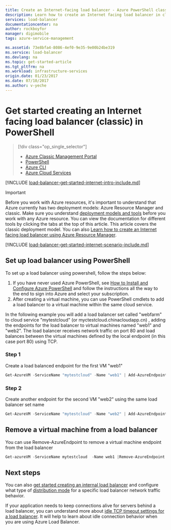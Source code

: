 ```yaml
---
title: Create an Internet-facing load balancer - Azure PowerShell classic | Azure
description: Learn how to create an Internet facing load balancer in classic mode using PowerShell
services: load-balancer
documentationcenter: na
author: rockboyfor
manager: digimobile
tags: azure-service-management

ms.assetid: 73e8bfa4-8086-4ef0-9e35-9e00b24be319
ms.service: load-balancer
ms.devlang: na
ms.topic: get-started-article
ms.tgt_pltfrm: na
ms.workload: infrastructure-services
origin.date: 01/23/2017
ms.date: 07/10/2017
ms.author: v-yeche
---
```


# Get started creating an Internet facing load balancer (classic) in PowerShell
> [!div class="op_single_selector"]
> * [Azure Classic Management Portal](../load-balancer/load-balancer-get-started-internet-classic-portal.md)
> * [PowerShell](../load-balancer/load-balancer-get-started-internet-classic-ps.md)
> * [Azure CLI](../load-balancer/load-balancer-get-started-internet-classic-cli.md)
> * [Azure Cloud Services](../load-balancer/load-balancer-get-started-internet-classic-cloud.md)

[!INCLUDE [load-balancer-get-started-internet-intro-include.md](../../includes/load-balancer-get-started-internet-intro-include.md)]

> [!IMPORTANT]
> Before you work with Azure resources, it's important to understand that Azure currently has two deployment models: Azure Resource Manager and classic. Make sure you understand [deployment models and tools](../azure-classic-rm.md) before you work with any Azure resource. You can view the documentation for different tools by clicking the tabs at the top of this article. This article covers the classic deployment model. You can also [Learn how to create an Internet facing load balancer using Azure Resource Manager](load-balancer-get-started-internet-arm-ps.md).

[!INCLUDE [load-balancer-get-started-internet-scenario-include.md](../../includes/load-balancer-get-started-internet-scenario-include.md)]

## Set up load balancer using PowerShell

To set up a load balancer using powershell, follow the steps below:

1. If you have never used Azure PowerShell, see [How to Install and Configure Azure PowerShell](https://docs.microsoft.com/powershell/azure/overview) and follow the instructions all the way to the end to sign into Azure and select your subscription.
2. After creating a virtual machine, you can use PowerShell cmdlets to add a load balancer to a virtual machine within the same cloud service.

In the following example you will add a load balancer set called "webfarm" to cloud service "mytestcloud" (or myctestcloud.chinacloudapp.cn) , adding the endpoints for the load balancer to virtual machines named "web1" and "web2". The load balancer receives network traffic on port 80 and load balances between the virtual machines defined by the local endpoint (in this case port 80) using TCP.

### Step 1

Create a load balanced endpoint for the first VM "web1"

```powershell
Get-AzureVM -ServiceName "mytestcloud" -Name "web1" | Add-AzureEndpoint -Name "HttpIn" -Protocol "tcp" -PublicPort 80 -LocalPort 80 -LBSetName "WebFarm" -ProbePort 80 -ProbeProtocol "http" -ProbePath '/' | Update-AzureVM
```

### Step 2

Create another endpoint for the second VM  "web2" using the same load balancer set name

```powershell
Get-AzureVM -ServiceName "mytestcloud" -Name "web2" | Add-AzureEndpoint -Name "HttpIn" -Protocol "tcp" -PublicPort 80 -LocalPort 80 -LBSetName "WebFarm" -ProbePort 80 -ProbeProtocol "http" -ProbePath '/' | Update-AzureVM
```

## Remove a virtual machine from a load balancer

You can use Remove-AzureEndpoint to remove a virtual machine endpoint from the load balancer

```powershell
Get-azureVM -ServiceName mytestcloud  -Name web1 |Remove-AzureEndpoint -Name httpin | Update-AzureVM
```

## Next steps

You can also [get started creating an internal load balancer](load-balancer-get-started-ilb-classic-ps.md) and configure what type of [distribution mode](load-balancer-distribution-mode.md) for a specific load balancer network traffic behavior.

If your application needs to keep connections alive for servers behind a load balancer, you can understand more about [idle TCP timeout settings for a load balancer](load-balancer-tcp-idle-timeout.md). It will help to learn about idle connection behavior when you are using Azure Load Balancer.